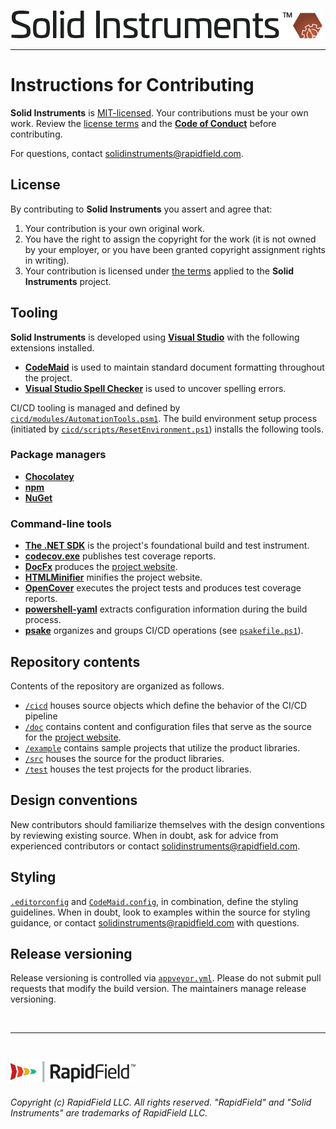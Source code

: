 <!--
Copyright (c) RapidField LLC. Licensed under the MIT License. See LICENSE.txt in the project root for license information.
-->

[![Solid Instruments logo](SolidInstruments.Logo.Color.Transparent.500w.png)](README.md)
- - -

# Instructions for Contributing

**Solid Instruments** is [MIT-licensed](https://en.wikipedia.org/wiki/MIT_License). Your contributions must be your own work. Review the [license terms](LICENSE.txt) and the [**Code of Conduct**](CODE_OF_CONDUCT.md) before contributing.

For questions, contact [solidinstruments@rapidfield.com](mailto:solidinstruments@rapidfield.com).

## License

By contributing to **Solid Instruments** you assert and agree that:

1. Your contribution is your own original work.
2. You have the right to assign the copyright for the work (it is not owned by your employer, or you have been granted copyright assignment rights in writing).
3. Your contribution is licensed under [the terms](LICENSE.txt)  applied to the **Solid Instruments** project.

## Tooling

**Solid Instruments** is developed using [**Visual Studio**](https://visualstudio.microsoft.com/downloads) with the following extensions installed.

- [**CodeMaid**](http://www.codemaid.net) is used to maintain standard document formatting throughout the project.
- [**Visual Studio Spell Checker**](https://ewsoftware.github.io/VSSpellChecker) is used to uncover spelling errors.

CI/CD tooling is managed and defined by [`cicd/modules/AutomationTools.psm1`](cicd/modules/AutomationTools.psm1). The build environment setup process (initiated by [`cicd/scripts/ResetEnvironment.ps1`](cicd/scripts/ResetEnvironment.ps1)) installs the following tools.

### Package managers

* [**Chocolatey**](https://chocolatey.org/about)
* [**npm**](https://docs.npmjs.com/about-npm)
* [**NuGet**](https://www.nuget.org)

### Command-line tools

* [**The .NET SDK**](https://docs.microsoft.com/en-us/dotnet/core/sdk) is the project's foundational build and test instrument.
* [**codecov.exe**](https://github.com/codecov/codecov-exe) publishes test coverage reports.
* [**DocFx**](https://dotnet.github.io/docfx/tutorial/docfx_getting_started.html) produces the [project website](https://www.solidinstruments.com).
* [**HTMLMinifier**](https://www.npmjs.com/package/html-minifier) minifies the project website.
* [**OpenCover**](https://github.com/OpenCover/opencover) executes the project tests and produces test coverage reports.
* [**powershell-yaml**](https://github.com/cloudbase/powershell-yaml) extracts configuration information during the build process.
* [**psake**](https://github.com/psake/psake) organizes and groups CI/CD operations (see [`psakefile.ps1`](psakefile.ps1)).

## Repository contents

Contents of the repository are organized as follows.

* [`/cicd`](/cicd) houses source objects which define the behavior of the CI/CD pipeline
* [`/doc`](/doc) contains content and configuration files that serve as the source for the [project website](https://www.solidinstruments.com).
* [`/example`](/example) contains sample projects that utilize the product libraries.
* [`/src`](/src) houses the source for the product libraries.
* [`/test`](/test) houses the test projects for the product libraries.

## Design conventions

New contributors should familiarize themselves with the design conventions by reviewing existing source. When in doubt, ask for advice from experienced contributors or contact [solidinstruments@rapidfield.com](mailto:solidinstruments@rapidfield.com).

## Styling

[`.editorconfig`](.editorconfig) and [`CodeMaid.config`](CodeMaid.config), in combination, define the styling guidelines. When in doubt, look to examples within the source for styling guidance, or contact [solidinstruments@rapidfield.com](mailto:solidinstruments@rapidfield.com) with questions.

## Release versioning

Release versioning is controlled via [`appveyor.yml`](appveyor.yml). Please do not submit pull requests that modify the build version. The maintainers manage release versioning.

<br />

- - -

<br />

[![RapidField logo](RapidField.Logo.Color.Black.Transparent.200w.png)](https://www.rapidfield.com)

###### Copyright (c) RapidField LLC. All rights reserved. "RapidField" and "Solid Instruments" are trademarks of RapidField LLC.